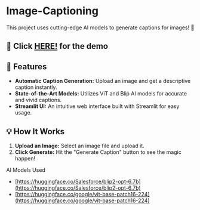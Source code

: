 # Image-Captioning

This project uses cutting-edge AI models to generate captions for images! 🤖

## 📝 Click [HERE!](http://localhost:8501/) for the demo

## 🌟 Features

- **Automatic Caption Generation:** Upload an image and get a descriptive caption instantly.
- **State-of-the-Art Models:** Utilizes ViT and Blip AI models for accurate and vivid captions.
- **Streamlit UI:** An intuitive web interface built with Streamlit for easy usage.

## 💡 How It Works

1. **Upload an Image:** Select an image file and upload it.
2. **Click Generate:** Hit the "Generate Caption" button to see the magic happen!

AI Models Used
- [https://huggingface.co/Salesforce/blip2-opt-6.7b](https://huggingface.co/Salesforce/blip2-opt-6.7b)
- [https://huggingface.co/google/vit-base-patch16-224](https://huggingface.co/google/vit-base-patch16-224)


